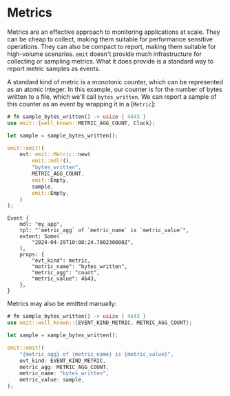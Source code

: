 # Metrics

Metrics are an effective approach to monitoring applications at scale. They can be cheap to collect, making them suitable for performance sensitive operations. They can also be compact to report, making them suitable for high-volume scenarios. `emit` doesn't provide much infrastructure for collecting or sampling metrics. What it does provide is a standard way to report metric samples as events.

A standard kind of metric is a monotonic counter, which can be represented as an atomic integer. In this example, our counter is for the number of bytes written to a file, which we'll call `bytes_written`. We can report a sample of this counter as an event by wrapping it in a [`Metric`]:

```rust
# fn sample_bytes_written() -> usize { 4643 }
use emit::{well_known::METRIC_AGG_COUNT, Clock};

let sample = sample_bytes_written();

emit::emit!(
    evt: emit::Metric::new(
        emit::mdl!(),
        "bytes_written",
        METRIC_AGG_COUNT,
        emit::Empty,
        sample,
        emit::Empty,
    )
);
```

```text
Event {
    mdl: "my_app",
    tpl: "`metric_agg` of `metric_name` is `metric_value`",
    extent: Some(
        "2024-04-29T10:08:24.780230000Z",
    ),
    props: {
        "evt_kind": metric,
        "metric_name": "bytes_written",
        "metric_agg": "count",
        "metric_value": 4643,
    },
}
```

Metrics may also be emitted manually:

```rust
# fn sample_bytes_written() -> usize { 4643 }
use emit::well_known::{EVENT_KIND_METRIC, METRIC_AGG_COUNT};

let sample = sample_bytes_written();

emit::emit!(
    "{metric_agg} of {metric_name} is {metric_value}",
    evt_kind: EVENT_KIND_METRIC,
    metric_agg: METRIC_AGG_COUNT,
    metric_name: "bytes_written",
    metric_value: sample,
);
```

